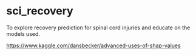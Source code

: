 # sci_recovery
To explore recovery prediction for spinal cord injuries and educate on the models used.

https://www.kaggle.com/dansbecker/advanced-uses-of-shap-values
